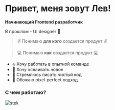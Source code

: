 # Привет, меня зовут Лев!
**Начинающий Frontend разработчик**

В прошлом - UI designer 🤫



> ✌️ Понимаю **для кого** создается продукт ✌️

> 💻 Понимаю **как** создается продукт 💻


* 🔝 Хочу работать в опытной команде
* 🧩 Хочу осваивать новое
* 🚀 Стремлюсь писать чистый код
* 🖤 Обожаю pixel-perfect подход

### С чем работаю?
![stek](https://user-images.githubusercontent.com/83250260/128258067-36f9e2c2-8f8a-4715-9072-ebfacdc91393.jpg)

